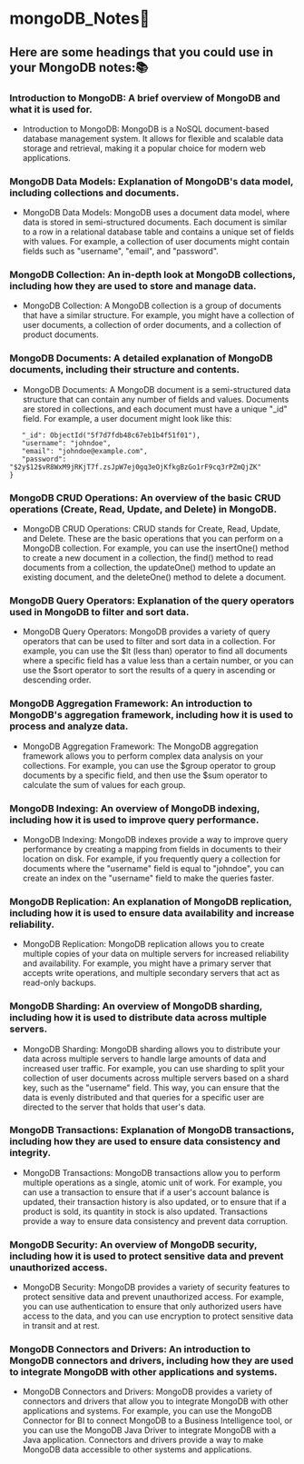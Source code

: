 # mongoDB_Notes📌
## Here are some headings that you could use in your MongoDB notes:📚

### Introduction to MongoDB: A brief overview of MongoDB and what it is used for.

- Introduction to MongoDB: MongoDB is a NoSQL document-based database management system. It allows for flexible and scalable data storage and retrieval, making it a popular choice for modern web applications.

### MongoDB Data Models: Explanation of MongoDB's data model, including collections and documents.

- MongoDB Data Models: MongoDB uses a document data model, where data is stored in semi-structured documents. Each document is similar to a row in a relational database table and contains a unique set of fields with values. For example, a collection of user documents might contain fields such as "username", "email", and "password".

### MongoDB Collection: An in-depth look at MongoDB collections, including how they are used to store and manage data.

- MongoDB Collection: A MongoDB collection is a group of documents that have a similar structure. For example, you might have a collection of user documents, a collection of order documents, and a collection of product documents.

### MongoDB Documents: A detailed explanation of MongoDB documents, including their structure and contents.

- MongoDB Documents: A MongoDB document is a semi-structured data structure that can contain any number of fields and values. Documents are stored in collections, and each document must have a unique "_id" field. For example, a user document might look like this:
 
``` {
   "_id": ObjectId("5f7d7fdb48c67eb1b4f51f01"),
   "username": "johndoe",
   "email": "johndoe@example.com",
   "password": "$2y$12$vR8WxM9jRKjT7f.zsJpW7ej0gq3eOjKfkgBzGo1rF9cq3rPZmQjZK"
}
  ```
### MongoDB CRUD Operations: An overview of the basic CRUD operations (Create, Read, Update, and Delete) in MongoDB.

- MongoDB CRUD Operations: CRUD stands for Create, Read, Update, and Delete. These are the basic operations that you can perform on a MongoDB collection. For example, you can use the insertOne() method to create a new document in a collection, the find() method to read documents from a collection, the updateOne() method to update an existing document, and the deleteOne() method to delete a document.

### MongoDB Query Operators: Explanation of the query operators used in MongoDB to filter and sort data.

- MongoDB Query Operators: MongoDB provides a variety of query operators that can be used to filter and sort data in a collection. For example, you can use the $lt (less than) operator to find all documents where a specific field has a value less than a certain number, or you can use the $sort operator to sort the results of a query in ascending or descending order.

### MongoDB Aggregation Framework: An introduction to MongoDB's aggregation framework, including how it is used to process and analyze data.

- MongoDB Aggregation Framework: The MongoDB aggregation framework allows you to perform complex data analysis on your collections. For example, you can use the $group operator to group documents by a specific field, and then use the $sum operator to calculate the sum of values for each group.

### MongoDB Indexing: An overview of MongoDB indexing, including how it is used to improve query performance.

- MongoDB Indexing: MongoDB indexes provide a way to improve query performance by creating a mapping from fields in documents to their location on disk. For example, if you frequently query a collection for documents where the "username" field is equal to "johndoe", you can create an index on the "username" field to make the queries faster.

### MongoDB Replication: An explanation of MongoDB replication, including how it is used to ensure data availability and increase reliability.

- MongoDB Replication: MongoDB replication allows you to create multiple copies of your data on multiple servers for increased reliability and availability. For example, you might have a primary server that accepts write operations, and multiple secondary servers that act as read-only backups.

### MongoDB Sharding: An overview of MongoDB sharding, including how it is used to distribute data across multiple servers.

- MongoDB Sharding: MongoDB sharding allows you to distribute your data across multiple servers to handle large amounts of data and increased user traffic. For example, you can use sharding to split your collection of user documents across multiple servers based on a shard key, such as the "username" field. This way, you can ensure that the data is evenly distributed and that queries for a specific user are directed to the server that holds that user's data.

### MongoDB Transactions: Explanation of MongoDB transactions, including how they are used to ensure data consistency and integrity.

- MongoDB Transactions: MongoDB transactions allow you to perform multiple operations as a single, atomic unit of work. For example, you can use a transaction to ensure that if a user's account balance is updated, their transaction history is also updated, or to ensure that if a product is sold, its quantity in stock is also updated. Transactions provide a way to ensure data consistency and prevent data corruption.

### MongoDB Security: An overview of MongoDB security, including how it is used to protect sensitive data and prevent unauthorized access.

- MongoDB Security: MongoDB provides a variety of security features to protect sensitive data and prevent unauthorized access. For example, you can use authentication to ensure that only authorized users have access to the data, and you can use encryption to protect sensitive data in transit and at rest.

### MongoDB Connectors and Drivers: An introduction to MongoDB connectors and drivers, including how they are used to integrate MongoDB with other applications and systems.

- MongoDB Connectors and Drivers: MongoDB provides a variety of connectors and drivers that allow you to integrate MongoDB with other applications and systems. For example, you can use the MongoDB Connector for BI to connect MongoDB to a Business Intelligence tool, or you can use the MongoDB Java Driver to integrate MongoDB with a Java application. Connectors and drivers provide a way to make MongoDB data accessible to other systems and applications.
